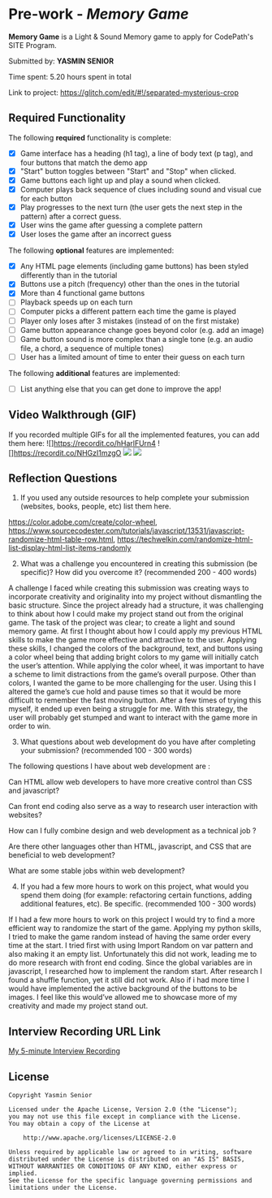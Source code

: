 # Pre-work - *Memory Game*

**Memory Game** is a Light & Sound Memory game to apply for CodePath's SITE Program. 

Submitted by: **YASMIN SENIOR**

Time spent: 5.20 hours spent in total

Link to project: https://glitch.com/edit/#!/separated-mysterious-crop
## Required Functionality

The following **required** functionality is complete:

* [X] Game interface has a heading (h1 tag), a line of body text (p tag), and four buttons that match the demo app
* [X] "Start" button toggles between "Start" and "Stop" when clicked. 
* [X] Game buttons each light up and play a sound when clicked. 
* [X] Computer plays back sequence of clues including sound and visual cue for each button
* [X] Play progresses to the next turn (the user gets the next step in the pattern) after a correct guess. 
* [X] User wins the game after guessing a complete pattern
* [X] User loses the game after an incorrect guess

The following **optional** features are implemented:

* [x] Any HTML page elements (including game buttons) has been styled differently than in the tutorial
* [X] Buttons use a pitch (frequency) other than the ones in the tutorial
* [X] More than 4 functional game buttons
* [ ] Playback speeds up on each turn
* [ ] Computer picks a different pattern each time the game is played
* [ ] Player only loses after 3 mistakes (instead of on the first mistake)
* [ ] Game button appearance change goes beyond color (e.g. add an image)
* [ ] Game button sound is more complex than a single tone (e.g. an audio file, a chord, a sequence of multiple tones)
* [ ] User has a limited amount of time to enter their guess on each turn

The following **additional** features are implemented:

- [ ] List anything else that you can get done to improve the app!

## Video Walkthrough (GIF)

If you recorded multiple GIFs for all the implemented features, you can add them here:
![]https://recordit.co/hHarlFUrn4
![]https://recordit.co/NHGzI1mzgO
![](gif3-link-here)
![](gif4-link-here)

## Reflection Questions
1. If you used any outside resources to help complete your submission (websites, books, people, etc) list them here. 

https://color.adobe.com/create/color-wheel, 
https://www.sourcecodester.com/tutorials/javascript/13531/javascript-randomize-html-table-row.html,
https://techwelkin.com/randomize-html-list-display-html-list-items-randomly


2. What was a challenge you encountered in creating this submission (be specific)? How did you overcome it? (recommended 200 - 400 words) 

A challenge I faced while creating this submission was creating ways to incorporate creativity and originality into my project without dismantling the basic structure. Since the project already had a structure, it was challenging to think about how I could make my project stand out from the original game. The task of the project was clear; to create a light and sound memory game. At first I thought about how I could apply my previous HTML skills to make the game more effective and attractive to the user. Applying these skills, I changed the colors of the background, text, and buttons using a color wheel being that adding bright colors to my game will initially catch the user’s attention. While applying the color wheel, it was important to have a scheme to limit distractions from the game’s overall purpose. Other than colors, I wanted the game to be more challenging for the user. Using this I altered the game’s cue hold and pause times so that it would be more difficult to remember the fast moving button. After a few times of trying this myself, it ended up even being a struggle for me. With this strategy, the user will probably get stumped and want to interact with the game more in order to win.


3. What questions about web development do you have after completing your submission? (recommended 100 - 300 words) 

The following questions I have about web development are :

Can HTML allow web developers to have more creative control than CSS and javascript?

Can front end coding also serve as a way to research user interaction with websites?

How can I fully combine design and web development as a technical job ?

Are there other languages other than HTML, javascript, and CSS that are beneficial to web development?

What are some stable jobs within web development?


4. If you had a few more hours to work on this project, what would you spend them doing (for example: refactoring certain functions, adding additional features, etc). Be specific. (recommended 100 - 300 words) 

If I had a few more hours to work on this project I would try to find a more efficient way to randomize the start of the game. Applying my python skills, I tried to make the game random instead of having the same order every time at the start. I tried first with using Import Random on var pattern and also making it an empty list. Unfortunately this did not work, leading me to do more research with front end coding. Since the global variables are in javascript, I researched how to implement the random start. After research I found a shuffle function, yet it still did not work. Also if i had more time I would have implemented the active background of the buttons to be images. I feel like this would’ve allowed me to showcase more of my creativity and made my project stand out.



## Interview Recording URL Link

[My 5-minute Interview Recording](https://www.dropbox.com/s/eu0byedwnxz4dxr/video4581250611.mp4?dl=0)


## License

    Copyright Yasmin Senior

    Licensed under the Apache License, Version 2.0 (the "License");
    you may not use this file except in compliance with the License.
    You may obtain a copy of the License at

        http://www.apache.org/licenses/LICENSE-2.0

    Unless required by applicable law or agreed to in writing, software
    distributed under the License is distributed on an "AS IS" BASIS,
    WITHOUT WARRANTIES OR CONDITIONS OF ANY KIND, either express or implied.
    See the License for the specific language governing permissions and
    limitations under the License.
